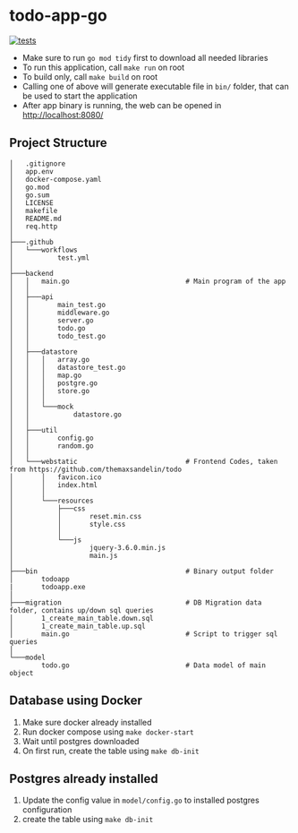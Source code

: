 # todo-app-go
[![tests](https://github.com/SemmiDev/todo-app-go/actions/workflows/test.yml/badge.svg)](https://github.com/SemmiDev/todo-app-go/actions/workflows/test.yml)

- Make sure to run `go mod tidy` first to download all needed libraries
- To run this application, call `make run` on root
- To build only, call `make build` on root
- Calling one of above will generate executable file in `bin/` folder, that can be used to start the application
- After app binary is running, the web can be opened in [http://localhost:8080/](http://localhost:8080/)

## Project Structure
```
│   .gitignore
│   app.env
│   docker-compose.yaml
│   go.mod
│   go.sum
│   LICENSE
│   makefile
│   README.md
│   req.http
│
├───.github
│   └───workflows
│           test.yml
│
├───backend
│   │   main.go                             # Main program of the app
│   │
│   ├───api
│   │       main_test.go
│   │       middleware.go
│   │       server.go
│   │       todo.go
│   │       todo_test.go
│   │
│   ├───datastore
│   │   │   array.go
│   │   │   datastore_test.go
│   │   │   map.go
│   │   │   postgre.go
│   │   │   store.go
│   │   │
│   │   └───mock
│   │           datastore.go
│   │
│   ├───util
│   │       config.go
│   │       random.go
│   │
│   └───webstatic                           # Frontend Codes, taken from https://github.com/themaxsandelin/todo
│       │   favicon.ico
│       │   index.html
│       │
│       └───resources
│           ├───css
│           │       reset.min.css
│           │       style.css
│           │
│           └───js
│                   jquery-3.6.0.min.js
│                   main.js
│
├───bin                                     # Binary output folder
│       todoapp
|       todoapp.exe
│
├───migration                               # DB Migration data folder, contains up/down sql queries
│       1_create_main_table.down.sql
│       1_create_main_table.up.sql
│       main.go                             # Script to trigger sql queries
│
└───model                                  
        todo.go                             # Data model of main object
```

## Database using Docker
1. Make sure docker already installed
2. Run docker compose using `make docker-start`
3. Wait until postgres downloaded
4. On first run, create the table using `make db-init`

## Postgres already installed
1. Update the config value in `model/config.go` to installed postgres configuration
2. create the table using `make db-init`
